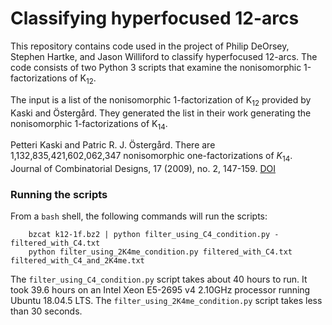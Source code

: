 # Classifying hyperfocused 12-arcs

This repository contains code used in the project of Philip DeOrsey, Stephen Hartke, and Jason Williford to classify hyperfocused 12-arcs.  The code consists of two Python 3 scripts that examine the nonisomorphic 1-factorizations of K<sub>12</sub>.

The input is a list of the nonisomorphic 1-factorization of K<sub>12</sub> provided by Kaski and Östergård.  They generated the list in their work generating the nonisomorphic 1-factorizations of K<sub>14</sub>.

Petteri Kaski and Patric R. J. Östergård. There are 1,132,835,421,602,062,347 nonisomorphic one-factorizations of $K_{14}$. Journal of Combinatorial Designs, 17 (2009), no. 2, 147-159.
[DOI](https://doi.org/10.1002/jcd.20188)

### Running the scripts

From a `bash` shell, the following commands will run the scripts:

```
    bzcat k12-1f.bz2 | python filter_using_C4_condition.py - filtered_with_C4.txt
    python filter_using_2K4me_condition.py filtered_with_C4.txt filtered_with_C4_and_2K4me.txt
```

The `filter_using_C4_condition.py` script takes about 40 hours to run.
It took 39.6 hours on an Intel Xeon E5-2695 v4 2.10GHz processor running Ubuntu 18.04.5 LTS.
The `filter_using_2K4me_condition.py` script takes less than 30 seconds.
